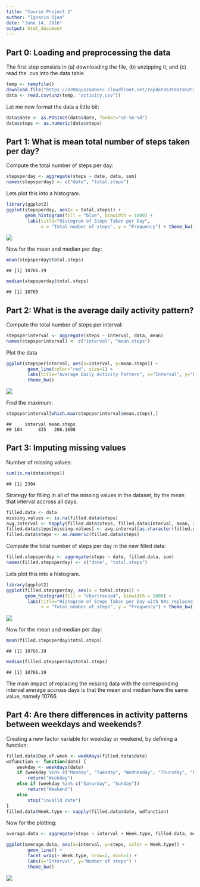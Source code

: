 ```yaml
---
title: "Course Project 1"
author: "Ignacio Ojea"
date: "June 14, 2016"
output: html_document
---
```


## Part 0: Loading and preprocessing the data

The first step consists in (a) downloading the file, (b) unzipping it, and (c) read the .cvs into the data table.


```r
temp <- tempfile()
download.file("https://d396qusza40orc.cloudfront.net/repdata%2Fdata%2Factivity.zip", temp, method = "curl")
data <- read.csv(unz(temp, "activity.csv"))
```

Let me now format the data a little bit:

```r
data$date <- as.POSIXct(data$date, format="%Y-%m-%d")
data$steps <- as.numeric(data$steps)
```

## Part 1: What is mean total number of steps taken per day?

Compute the total number of steps per day:

```r
stepsperday <- aggregate(steps ~ date, data, sum)
names(stepsperday) <- c("date", "total.steps")
```

Lets plot this into a histogram.

```r
library(ggplot2)
ggplot(stepsperday, aes(x = total.steps)) + 
       geom_histogram(fill = "blue", binwidth = 1000) + 
        labs(title="Histogram of Steps Taken per Day", 
             x = "Total number of steps", y = "Frequency") + theme_bw()
```

![](figure/unnamed-chunk-4-1.png)

Now for the mean and median per day:

```r
mean(stepsperday$total.steps)
```

```
## [1] 10766.19
```

```r
median(stepsperday$total.steps)
```

```
## [1] 10765
```


## Part 2: What is the average daily activity pattern?

Compute the total number of steps per interval:

```r
stepsperinterval <- aggregate(steps ~ interval, data, mean)
names(stepsperinterval) <- c("interval", "mean.steps")
```

Plot the data

```r
ggplot(stepsperinterval, aes(x=interval, y=mean.steps)) +   
        geom_line(color="red", size=1) +  
        labs(title="Average Daily Activity Pattern", x="Interval", y="Number of steps") +  
        theme_bw()
```

![](figure/unnamed-chunk-7-1.png)

Find the maximum:

```r
stepsperinterval[which.max(stepsperinterval$mean.steps),]
```

```
##     interval mean.steps
## 104      835   206.1698
```

## Part 3: Imputing missing values

Number of missing values:

```r
sum(is.na(data$steps))
```

```
## [1] 2304
```

Strategy for filling in all of the missing values in the dataset, by the mean that interval accross all days.

```r
filled.data <- data
missing.values <- is.na(filled.data$steps)
avg.interval <- tapply(filled.data$steps, filled.data$interval, mean, na.rm=TRUE)
filled.data$steps[missing.values] <- avg.interval[as.character(filled.data$interval[missing.values])]
filled.data$steps <- as.numeric(filled.data$steps)
```

Compute the total number of steps per day in the new filled data:

```r
filled.stepsperday <- aggregate(steps ~ date, filled.data, sum)
names(filled.stepsperday) <- c("date", "total.steps")
```

Lets plot this into a histogram.

```r
library(ggplot2)
ggplot(filled.stepsperday, aes(x = total.steps)) + 
       geom_histogram(fill = "chartreuse4", binwidth = 1000) + 
        labs(title="Histogram of Steps Taken per Day with NAs replaced by interval mean", 
             x = "Total number of steps", y = "Frequency") + theme_bw()
```

![](figure/unnamed-chunk-12-1.png)

Now for the mean and median per day:

```r
mean(filled.stepsperday$total.steps)
```

```
## [1] 10766.19
```

```r
median(filled.stepsperday$total.steps)
```

```
## [1] 10766.19
```

The main impact of replacing the missing data with the corresponding interval average accross days is that the mean and median have the same value, namely 10766.

## Part 4: Are there differences in activity patterns between weekdays and weekends?

Creating a new factor variable for weekday or weekend, by defining a function:

```r
filled.data$Day.of.week <- weekdays(filled.data$date)
wdfunction <- function(date) {
    weekday <- weekdays(date)
    if (weekday %in% c("Monday", "Tuesday", "Wednesday", "Thursday", "Friday"))
        return("Weekday")
    else if (weekday %in% c("Saturday", "Sunday"))
        return("Weekend")
    else
        stop("invalid date")
}
filled.data$Week.type <- sapply(filled.data$date, wdfunction)
```

Now for the plotting:

```r
average.data <- aggregate(steps ~ interval + Week.type, filled.data, mean)

ggplot(average.data, aes(x=interval, y=steps, color = Week.type)) + 
        geom_line() + 
        facet_wrap(~ Week.type, nrow=2, ncol=1) +
        labs(x="Interval", y="Number of steps") +
        theme_bw()
```

![](figure/unnamed-chunk-15-1.png)
